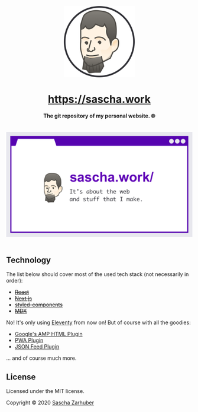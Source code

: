 <div align="center">
  <img alt="The icon of the website, showing a graphical version of myself" src="public/img/rounded-512.png" width="192px" />
  <br />
  <h1><a href="https://sascha.work" hreflang="en" target="_blank">https://sascha.work</a></h1>
  <strong>The git repository of my personal website. 🌐</strong>
  <br />
  <br />
  <br />
</div>

<div align="center">
  <img alt="The cover image used for social media cards" src="public/img/card.png" width="640px" />
  <br />
  <br />
</div>

## Technology

The list below should cover most of the used tech stack (not necessarily in order):

- ~~[React](https://reactjs.org)~~
- ~~[Next.js](https://nextjs.org)~~
- ~~[styled-components](https://styled-components.com)~~
- ~~[MDX](https://mdxjs.com)~~

No! It's only using [Eleventy](https://11ty.dev) from now on! But of course with all the goodies:

- [Google's AMP HTML Plugin](https://blog.amp.dev/2020/07/28/introducing-the-eleventy-amp-plugin/)
- [PWA Plugin](https://github.com/okitavera/eleventy-plugin-pwa)
- [JSON Feed Plugin](https://www.npmjs.com/package/eleventy-plugin-json-feed)

... and of course much more.

## License

Licensed under the MIT license.

Copyright ©️ 2020 [Sascha Zarhuber](https://sascha.work)

